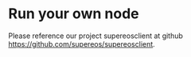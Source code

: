 # Run your own node
Please reference our project supereosclient at github https://github.com/supereos/supereosclient.
